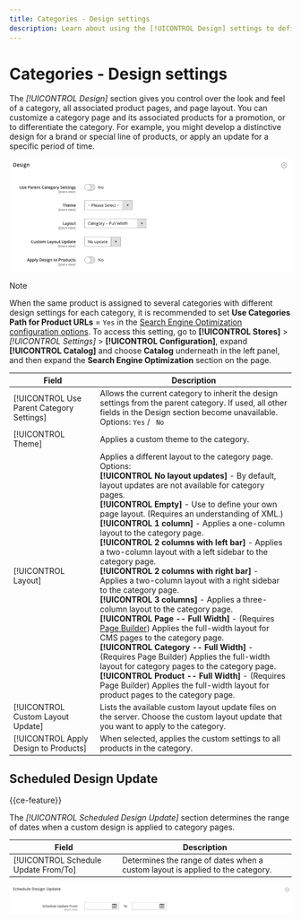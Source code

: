 ```yaml
---
title: Categories - Design settings
description: Learn about using the [!UICONTROL Design] settings to define the look and feel of a category, all associated product pages, and page layout.
---
```

# Categories - Design settings

The _[!UICONTROL Design]_ section gives you control over the look and feel of a category, all associated product pages, and page layout. You can customize a category page and its associated products for a promotion, or to differentiate the category. For example, you might develop a distinctive design for a brand or special line of products, or apply an update for a specific period of time.

![Design settings for a category](./assets/category-design.png)<!-- zoom -->

>[!NOTE]
>
>When the same product is assigned to several categories with different design settings for each category, it is recommended to set **Use Categories Path for Product URLs** = `Yes` in the [Search Engine Optimization configuration options](https://docs.magento.com/user-guide/configuration/catalog/catalog.html#search-engine-optimization). To access this setting, go to  **[!UICONTROL Stores]** > _[!UICONTROL Settings]_ > **[!UICONTROL Configuration]**, expand **[!UICONTROL Catalog]** and choose **Catalog** underneath in the left panel, and then expand the **Search Engine Optimization** section on the page.

|Field|Description|
|--- |--- |
|[!UICONTROL Use Parent Category Settings]|Allows the current category to inherit the design settings from the parent category. If used, all other fields in the Design section become unavailable. Options: `Yes` / ` No`|
|[!UICONTROL Theme]|Applies a custom theme to the category.|
|[!UICONTROL Layout]|Applies a different layout to the category page. Options: <br/>**[!UICONTROL No layout updates]** - By default, layout updates are not available for category pages. <br/>**[!UICONTROL Empty]** - Use to define your own page layout. (Requires an understanding of XML.) <br/>**[!UICONTROL 1 column]** - Applies a one-column layout to the category page. <br/>**[!UICONTROL 2 columns with left bar]** - Applies a two-column layout with a left sidebar to the category page. <br/>**[!UICONTROL 2 columns with right bar]** - Applies a two-column layout with a right sidebar to the category page. <br/>**[!UICONTROL 3 columns]** - Applies a three-column layout to the category page.<br/>**[!UICONTROL Page -- Full Width]** - (Requires [Page Builder](../page-builder/introduction.md)) Applies the full-width layout for CMS pages to the category page. <br/>**[!UICONTROL Category -- Full Width]** - (Requires Page Builder) Applies the full-width layout for category pages to the category page. <br/>**[!UICONTROL Product -- Full Width]** - (Requires Page Builder) Applies the full-width layout for product pages to the category page.|
|[!UICONTROL Custom Layout Update]|Lists the available custom layout update files on the server. Choose the custom layout update that you want to apply to the category.|
|[!UICONTROL Apply Design to Products]|When selected, applies the custom settings to all products in the category.|

## Scheduled Design Update

{{ce-feature}}

The _[!UICONTROL Scheduled Design Update]_ section determines the range of dates when a custom design is applied to category pages.

|Field|Description|
|--- |--- |
|[!UICONTROL Schedule Update From/To]|Determines the range of dates when a custom layout is applied to the category.|

![Scheduled Design Update](./assets/category-scheduled-design-update.png)<!-- zoom -->
